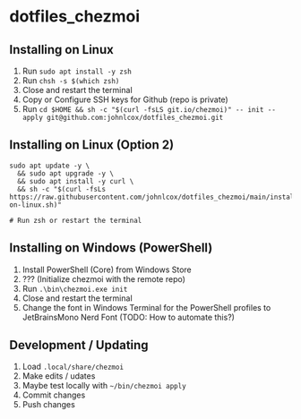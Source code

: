 # dotfiles_chezmoi

## Installing on Linux

1. Run `sudo apt install -y zsh`
1. Run `chsh -s $(which zsh)`
1. Close and restart the terminal
1. Copy or Configure SSH keys for Github (repo is private)
1. Run `cd $HOME && sh -c "$(curl -fsLS git.io/chezmoi)" -- init --apply git@github.com:johnlcox/dotfiles_chezmoi.git`

## Installing on Linux (Option 2)

```
sudo apt update -y \
  && sudo apt upgrade -y \
  && sudo apt install -y curl \
  && sh -c "$(curl -fsLs https://raw.githubusercontent.com/johnlcox/dotfiles_chezmoi/main/install-on-linux.sh)"

# Run zsh or restart the terminal
```

## Installing on Windows (PowerShell)

1. Install PowerShell (Core) from Windows Store
1. ??? (Initialize chezmoi with the remote repo)
1. Run `.\bin\chezmoi.exe init`
1. Close and restart the terminal
1. Change the font in Windows Terminal for the PowerShell profiles to JetBrainsMono Nerd Font (TODO: How to automate this?)

## Development / Updating

1. Load `.local/share/chezmoi`
1. Make edits / udates
1. Maybe test locally with `~/bin/chezmoi apply`
1. Commit changes
1. Push changes